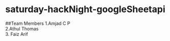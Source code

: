# saturday-hackNight-googleSheetapi

##Team Members
1.Amjad C P <br>
2.Athul Thomas<br>
3. Faiz Arif
